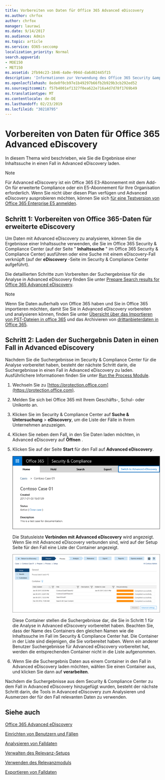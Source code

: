 ```yaml
---
title: Vorbereiten von Daten für Office 365 Advanced eDiscovery
ms.author: chrfox
author: chrfox
manager: laurawi
ms.date: 9/14/2017
ms.audience: Admin
ms.topic: article
ms.service: O365-seccomp
localization_priority: Normal
search.appverid:
- MOE150
- MET150
ms.assetid: 2fb94c23-1846-4a0e-994d-da6d02445f15
description: 'Informationen zur Verwendung des Office 365 Security &amp; Compliance Center zum Vorbereiten von Office 365-Daten für die Analyse mit Office 365 Advanced eDiscovery. '
ms.openlocfilehash: 8ede0f0cb97e1b49297b66fb2b929b3cb292ed52
ms.sourcegitcommit: f57b4001ef1327f0ea622e716a4d7d78f1769b49
ms.translationtype: MT
ms.contentlocale: de-DE
ms.lasthandoff: 02/23/2019
ms.locfileid: "30218795"
---
```

# <a name="prepare-data-for-office-365-advanced-ediscovery"></a>Vorbereiten von Daten für Office 365 Advanced eDiscovery

In diesem Thema wird beschrieben, wie Sie die Ergebnisse einer Inhaltssuche in einen Fall in Advanced eDiscovery laden. 
  
> [!NOTE]
> Für Advanced eDiscovery ist ein Office 365 E3-Abonnement mit dem Add-On für erweiterte Compliance oder ein E5-Abonnement für Ihre Organisation erforderlich. Wenn Sie nicht über diesen Plan verfügen und Advanced eDiscovery ausprobieren möchten, können Sie sich [für eine Testversion von Office 365 Enterprise E5 anmelden](https://go.microsoft.com/fwlink/p/?LinkID=698279). 
  
## <a name="step-1-prepare-office-365-data-for-advanced-ediscovery"></a>Schritt 1: Vorbereiten von Office 365-Daten für erweiterte eDiscovery

Um Daten mit Advanced eDiscovery zu analysieren, können Sie die Ergebnisse einer Inhaltssuche verwenden, die Sie im Office 365 Security &amp; Compliance Center (auf der Seite " **Inhaltssuche** " im Office 365 Security &amp; Compliance Center) ausführen oder eine Suche mit einem eDiscovery-Fall verknüpft (auf der **eDiscovery** -Seite im Security &amp; Compliance Center aufgeführt). 
  
Die detaillierten Schritte zum Vorbereiten der Suchergebnisse für die Analyse in Advanced eDiscovery finden Sie unter [Prepare Search results for Office 365 Advanced eDiscovery](prepare-search-results-for-advanced-ediscovery.md).
  
> [!NOTE]
> Wenn Sie Daten außerhalb von Office 365 haben und Sie in Office 365 importieren möchten, damit Sie Sie in Advanced eDiscovery vorbereiten und analysieren können, finden Sie unter [Übersicht über das Importieren von PST-Dateien in office 365](https://support.office.com/article/ba688e0a-0fcb-4bd7-8e57-2b669564ea84) und das Archivieren von [drittanbieterdaten in Office 365](https://go.microsoft.com/fwlink/p/?linkid=716918). 
  
## <a name="step-2-load-search-result-data-in-to-a-case-in-advanced-ediscovery"></a>Schritt 2: Laden der Suchergebnis Daten in einen Fall in Advanced eDiscovery

Nachdem Sie die Suchergebnisse im Security &amp; Compliance Center für die Analyse vorbereitet haben, besteht der nächste Schritt darin, die Suchergebnisse in einen Fall in Advanced eDiscovery zu laden. Ausführlichere Informationen finden Sie unter [Run the Process Module](run-the-process-module-in-advanced-ediscovery.md).
  
1. Wechseln Sie zu [https://protection.office.com](https://protection.office.com).
    
2. Melden Sie sich bei Office 365 mit Ihrem Geschäfts-, Schul- oder Unikonto an.
    
3. Klicken Sie im Security &amp; Compliance Center auf **Suche &amp; Untersuchung** \> **eDiscovery**, um die Liste der Fälle in Ihrem Unternehmen anzuzeigen. 
    
4. Klicken Sie neben dem Fall, in den Sie Daten laden möchten, in Advanced eDiscovery auf **Öffnen** . 
    
5. Klicken Sie auf der Seite **Start** für den Fall auf **Advanced eDiscovery**. 
    
    ![Klicken Sie auf zu Advanced eDiscovery wechseln, um den Fall in Advanced eDiscovery zu öffnen.](media/8e34ba23-62e3-4e68-a530-b6ece39b54be.png)
  
    Die Statusleiste **Verbinden mit Advanced eDiscovery** wird angezeigt. Wenn Sie mit Advanced eDiscovery verbunden sind, wird auf der Setup Seite für den Fall eine Liste der Container angezeigt. 
    
    ![Die Groß-/Kleinschreibung wird in Advanced eDiscovery angezeigt.](media/8036e152-70dc-4bb7-9379-61c1ed8326b4.png)
  
     Diese Container stellen die Suchergebnisse dar, die Sie in Schritt 1 für die Analyse in Advanced eDiscovery vorbereitet haben. Beachten Sie, dass der Name des Containers den gleichen Namen wie die Inhaltssuche im Fall im Security &amp; Compliance Center hat. Die Container in der Liste sind diejenigen, die Sie vorbereitet haben. Wenn ein anderer Benutzer Suchergebnisse für Advanced eDiscovery vorbereitet hat, werden die entsprechenden Container nicht in die Liste aufgenommen. 
    
6. Wenn Sie die Suchergebnis Daten aus einem Container in den Fall in Advanced eDiscovery laden möchten, wählen Sie einen Container aus, und klicken Sie dann auf **verarbeiten**.
    
Nachdem die Suchergebnisse aus dem Security &amp; Compliance Center zu dem Fall in Advanced eDiscovery hinzugefügt wurden, besteht der nächste Schritt darin, die Tools in Advanced eDiscovery zum Analysieren und Ausmerzen der für den Fall relevanten Daten zu verwenden. 
  
## <a name="see-also"></a>Siehe auch

[Office 365 Advanced eDiscovery](office-365-advanced-ediscovery.md)
  
[Einrichten von Benutzern und Fällen](set-up-users-and-cases-in-advanced-ediscovery.md)
  
[Analysieren von Falldaten](analyze-case-data-with-advanced-ediscovery.md)
  
[Verwalten des Relevanz-Setups](manage-relevance-setup-in-advanced-ediscovery.md)
  
[Verwenden des Relevanzmoduls](use-relevance-in-advanced-ediscovery.md)
  
[Exportieren von Falldaten](export-case-data-in-advanced-ediscovery.md)

